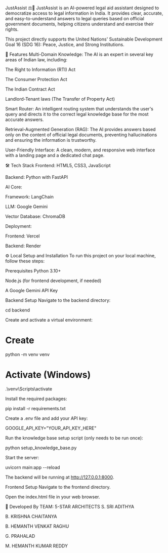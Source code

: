 JustAssist ⚖️🤖
JustAssist is an AI-powered legal aid assistant designed to democratize access to legal information in India. It provides clear, accurate, and easy-to-understand answers to legal queries based on official government documents, helping citizens understand and exercise their rights.

This project directly supports the United Nations' Sustainable Development Goal 16 (SDG 16): Peace, Justice, and Strong Institutions.

🚀 Features
Multi-Domain Knowledge: The AI is an expert in several key areas of Indian law, including:

The Right to Information (RTI) Act

The Consumer Protection Act

The Indian Contract Act

Landlord-Tenant laws (The Transfer of Property Act)

Smart Router: An intelligent routing system that understands the user's query and directs it to the correct legal knowledge base for the most accurate answers.

Retrieval-Augmented Generation (RAG): The AI provides answers based only on the content of official legal documents, preventing hallucinations and ensuring the information is trustworthy.

User-Friendly Interface: A clean, modern, and responsive web interface with a landing page and a dedicated chat page.

🛠️ Tech Stack
Frontend: HTML5, CSS3, JavaScript

Backend: Python with FastAPI

AI Core:

Framework: LangChain

LLM: Google Gemini

Vector Database: ChromaDB

Deployment:

Frontend: Vercel

Backend: Render

⚙️ Local Setup and Installation
To run this project on your local machine, follow these steps:

Prerequisites
Python 3.10+

Node.js (for frontend development, if needed)

A Google Gemini API Key

Backend Setup
Navigate to the backend directory:

cd backend

Create and activate a virtual environment:

# Create
python -m venv venv
# Activate (Windows)
.\venv\Scripts\activate

Install the required packages:

pip install -r requirements.txt

Create a .env file and add your API key:

GOOGLE_API_KEY="YOUR_API_KEY_HERE"

Run the knowledge base setup script (only needs to be run once):

python setup_knowledge_base.py

Start the server:

uvicorn main:app --reload

The backend will be running at http://127.0.0.1:8000.

Frontend Setup
Navigate to the frontend directory.

Open the index.html file in your web browser.

👥 Developed By
TEAM: 5-STAR ARCHITECTS
S. SRI ADITHYA

B. KRISHNA CHAITANYA

B. HEMANTH VENKAT RAGHU

G. PRAHALAD

M. HEMANTH KUMAR REDDY
